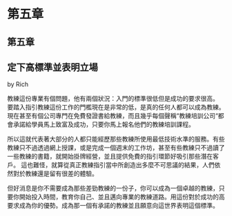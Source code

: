 # 第五章

## 第五章

## 定下高標準並表明立場

by Rich

教練這份專業有個問題，他有兩個狀況：入門的標準很低但是成功的要求很高。 要踏入指引教練這份工作的門檻現在是非常的低，是真的任何人都可以成為教練。現在甚至有個公司專門在免費發證書給教練，而且幾乎每個聲稱“教練培訓公司“都會承諾給學員馬上致富及成功，只要你馬上報名他們的教練培訓課程。

所以這就代表著大部分的人都只能經歷那些教練所使用最低技術水準的服務。有些教練只不過透過網上授課，或是完成一個週末的工作坊，甚至有些教練只不過讀了一些教練的書籍，就開始掛牌經營，並且提供免費的指引環節好吸引那些潛在客戶。 這也難怪，就算從真正教練指引當中所創造出多麼不可思議的結果，人們依然對於教練還是留有很差的體驗。

但好消息是你不需要成為那些差勁教練的一份子，你可以成為一個卓越的教練，只要你開始投入時間，教育你自己、並且邁向專業的教練道路。用這份對於成功的高要求成為你的優勢。成為那一個有承諾的教練並且願意向這世界表明這個標準。


